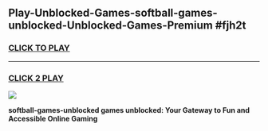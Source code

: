 
## Play-Unblocked-Games-softball-games-unblocked-Unblocked-Games-Premium #fjh2t
<h3>
<a href="https://premium.freeplayer.one?title=softball-games-unblocked&ref=12M">CLICK TO PLAY</a></h3>
<hr>

<h3>
<a href="https://premium.freeplayer.one?title=softball-games-unblocked&ref=12M">CLICK 2 PLAY</a>
  
</h3>

<a href="https://premium.freeplayer.one?title=softball-games-unblocked&ref=12M"><img src="https://clearcache.store/games.png"></a>


**softball-games-unblocked games unblocked: Your Gateway to Fun and Accessible Online Gaming**
